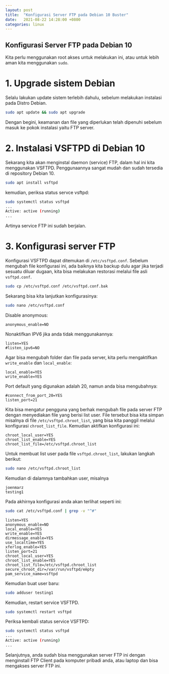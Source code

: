 ```yaml
---
layout: post
title:  "Konfigurasi Server FTP pada Debian 10 Buster"
date:   2021-08-22 14:28:00 +0800
categories: linux
---
```


## Konfigurasi Server FTP pada Debian 10
Kita perlu menggunakan root akses untuk melakukan ini, atau untuk lebih aman kita menggunakan `sudo`.

# 1. Upgrade sistem Debian
Selalu lakukan update sistem terlebih dahulu, sebelum melakukan instalasi pada Distro Debian.

```bash
sudo apt update && sudo apt upgrade
```
Dengan begini, keamanan dan file yang diperlukan telah dipenuhi sebelum masuk ke pokok instalasi yaitu FTP server.

# 2. Instalasi VSFTPD di Debian 10
Sekarang kita akan menginstal daemon (service) FTP, dalam hal ini kita menggunakan VSFTPD. Penggunaannya sangat mudah dan sudah tersedia di repository Debian 10.

```bash
sudo apt install vsftpd
```
kemudian, periksa status servce vsftpd:

```bash
sudo systemctl status vsftpd
...
Active: active (running)
...
```
Artinya service FTP ini sudah berjalan.

# 3. Konfigurasi server FTP
Konfigurasi VSFTPD dapat ditemukan di `/etc/vsftpd.conf`. Sebelum mengubah file konfigurasi ini, ada baiknya kita backup dulu agar jika terjadi sesuatu diluar dugaan, kita bisa melakukan restorasi melalui file asli `vsftpd.conf`.

```bash
sudo cp /etc/vsftpd.conf /etc/vsftpd.conf.bak
```
Sekarang bisa kita lanjutkan konfigurasinya:

```bash
sudo nano /etc/vsftpd.conf
```

Disable anonymous:
```
anonymous_enable=NO
```

Nonaktifkan IPV6 jika anda tidak menggunakannya:
```
listen=YES
#listen_ipv6=NO
```
Agar bisa mengubah folder dan file pada server, kita perlu mengaktifkan `write_enable` dan `local_enable`:
```
local_enable=YES
write_enable=YES
```
Port default yang digunakan adalah 20, namun anda bisa mengubahnya:
```
#connect_from_port_20=YES
listen_port=21
```
Kita bisa mengatur pengguna yang berhak mengubah file pada server FTP dengan menyediakan file yang berisi list user. File tersebut bisa kita simpan misalnya di file `/etc/vsftpd.chroot_list`, yang bisa kita panggil melalui konfigurasi `chroot_list_file`. Kemudian aktifkan konfigurasi ini:
```
chroot_local_user=YES
chroot_list_enable=YES
chroot_list_file=/etc/vsftpd.chroot_list
```
Untuk membuat list user pada file `vsftpd.chroot_list`, lakukan langkah berikut:

```bash
sudo nano /etc/vsftpd.chroot_list
```
Kemudian di dalamnya tambahkan user, misalnya
```
joenmarz
testing1
```
Pada akhirnya konfigurasi anda akan terlihat seperti ini:

```bash
sudo cat /etc/vsftpd.conf | grep -v "^#"
```
```
listen=YES
anonymous_enable=NO
local_enable=YES
write_enable=YES
dirmessage_enable=YES
use_localtime=YES
xferlog_enable=YES
listen_port=21
chroot_local_user=YES
chroot_list_enable=YES
chroot_list_file=/etc/vsftpd.chroot_list
secure_chroot_dir=/var/run/vsftpd/empty
pam_service_name=vsftpd
```

Kemudian buat user baru:

```bash
sudo adduser testing1
```
Kemudian, restart service VSFTPD.

```bash
sudo systemctl restart vsftpd
```
Periksa kembali status service VSFTPD:

```bash
sudo systemctl status vsftpd
...
Active: active (running)
...
```

Selanjutnya, anda sudah bisa menggunakan server FTP ini dengan menginstall FTP Client pada komputer pribadi anda, atau laptop dan bisa mengakses server FTP ini.